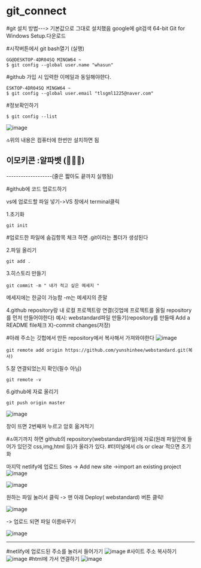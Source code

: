 # git_connect

#git 설치 방법---> 기본값으로 그대로 설치했음
google에 git검색 
64-bit Git for Windows Setup.다운로드

#시작버튼에서 git bash열기 (실행)

```
GG@DESKTOP-4DR04SQ MINGW64 ~
$ git config --global user.name "whasun"
```

#github 가입 시 입력한 이메일과 동일해야햔다.
```
ESKTOP-4DR04SQ MINGW64 ~
$ git config --global user.email "tlsgml1225@naver.com" 
```


#정보확인하기
```
$ git config --list
```
![image](https://github.com/yunshinhee/git_connect/assets/145514638/f9099e81-3b06-4255-970e-cc198b0bed2c)

🔝위의 내용은 컴퓨터에 한번만 설치하면 됨 

이모키콘 :알파벳 (🥐🥖🍞)
-------------------
-------------------(줄은 짧아도 끝까지 실행됨)



#github에 코드 업로드하기

vs에 업로드할 파일 넣기->VS 창에서 terminal클릭

1.초기화

```
git init
```
#업로드한 파일에 숨김항목 체크 하면 .git이라는 폴더가 생성된다



2.파일 올리기 
```
git add .
```


3.히스토리 만들기
```
git commit -m " 내가 적고 싶은 메세지 "
```
메세지에는 한글이 가능함
-m는 메세지의 준말


4.github repository랑 내 로컬 프로젝트랑 연결(깃업에 프로젝트를 올릴 repository를 먼저 만들어야한다)
예시: webstandard파일 만들기(repository를 만들때 Add a README file체크 X)-commit changes(저장)

#아래 주소는 깃헙에서 만든 repository에서 복사해서 가져와야한다
![image](https://github.com/yunshinhee/git_connect/assets/145514638/3b423407-ac42-4844-9d08-1a0a0b91c1a6)
```
git remote add origin https://github.com/yunshinhee/webstandard.git(복사)
```


5.잘 연결되었는지 확인(필수 아님)
```
git remote -v
```

6.github에 자료 올리기
```
git push origin master
```
![image](https://github.com/yunshinhee/git_connect/assets/145514638/1612da10-9428-49e9-b9e1-34ec61416be5)

창이 뜨면 2번째꺼 누르고 암호 옮겨적기 

#🔝여기까지 하면 github의 repository(webstandard파일)에 자료(원래 파일안에 들어가 있던것 css,img,html 등)가 올라가 있다.
#터미널에서 cls or clear 적으면 초기화 

마지막 netlify에 업로드
Sites -> Add new site ->import an existing project
![image](https://github.com/yunshinhee/git_connect/assets/145514638/711681fe-af4c-4192-8dfc-243f9fd932d0)

![image](https://github.com/yunshinhee/git_connect/assets/145514638/8eb2f0f2-66a5-4d77-bb92-271d131bd510)


원하는 파일 눌러서 클릭 -> 맨 아래 Deploy( webstandard) 버튼 클릭!

![image](https://github.com/yunshinhee/git_connect/assets/145514638/428bbe9a-05a8-4249-b73b-2492088b4987)

-> 업로드 되면 파일 이름바꾸기 

![image](https://github.com/yunshinhee/git_connect/assets/145514638/59d9ff37-b45c-4732-9e7a-7a7fd005d6f0)

----------------------
#netlify에 업로드된 주소를 눌러서 들어가기
![image](https://github.com/yunshinhee/git_connect/assets/145514638/a56ae1ec-4d65-4523-92dd-d27af48728d8)
#사이트 주소 복사하기 
![image](https://github.com/yunshinhee/git_connect/assets/145514638/f284adf9-e293-4fb6-8118-648f70537181)
#html에 가서 연결하기 
![image](https://github.com/yunshinhee/git_connect/assets/145514638/767e7218-66e9-4d91-a781-b0ae915565be)



